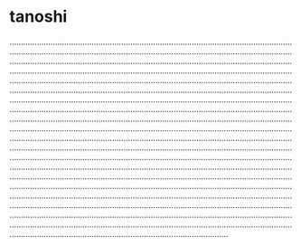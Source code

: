 # tanoshi
................................................................................................................................................................................................................................................................................................................................................................................................................................................................................................................................................................................................................................................................................................................................................................................................................................................................................................................................................................................................................................................................................................................................................................................................................................................................................................................................................................................................................................................................................................................................................................................................................................................................................................................................................................................................................................................................................................................................................................................................................................................................................................................................................................................................................................................................................................................................................................................................................................................................................................................................................................................................................................................................................
